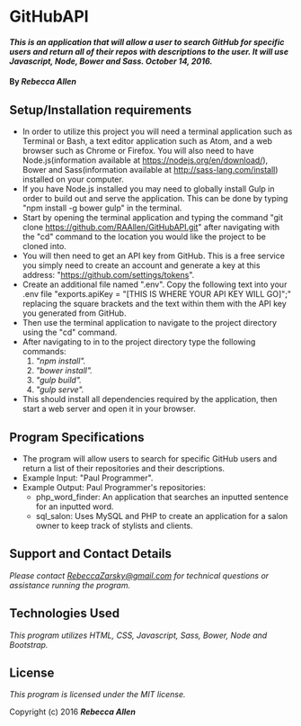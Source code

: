 # GitHubAPI

#### _This is an application that will allow a user to search GitHub for specific users and return all of their repos with descriptions to the user. It will use Javascript, Node, Bower and Sass.  October 14, 2016._

#### By _**Rebecca Allen**_

## Setup/Installation requirements

* In order to utilize this project you will need a terminal application such as Terminal or Bash, a text editor application such as Atom, and a web browser such as Chrome or Firefox. You will also need to have Node.js(information available at https://nodejs.org/en/download/), Bower and Sass(information available at http://sass-lang.com/install) installed on your computer.
* If you have Node.js installed you may need to globally install Gulp in order to build out and serve the application. This can be done by typing "npm install -g bower gulp" in the terminal.
* Start by opening the terminal application and typing the command "git clone https://github.com/RAAllen/GitHubAPI.git" after navigating with the "cd" command to the location you would like the project to be cloned into.
* You will then need to get an API key from GitHub. This is a free service you simply need to create an account and generate a key at this address: "https://github.com/settings/tokens".
* Create an additional file named ".env". Copy the following text into your .env file "exports.apiKey = "[THIS IS WHERE YOUR API KEY WILL GO]";" replacing the square brackets and the text within them with the API key you generated from GitHub.
* Then use the terminal application to navigate to the project directory using the "cd" command.
* After navigating to in to the project directory type the following commands:
    1. _"npm install"._
    2. _"bower install"._
    3. _"gulp build"._
    4. _"gulp serve"._
* This should install all dependencies required by the application, then start a web server and open it in your browser.

## Program Specifications

* The program will allow users to search for specific GitHub users and return a list of their repositories and their descriptions.
* Example Input: "Paul Programmer".
* Example Output: Paul Programmer's repositories:
    * php_word_finder: An application that searches an inputted sentence for an inputted word.
    * sql_salon: Uses MySQL and PHP to create an application for a salon owner to keep track of stylists and clients.

## Support and Contact Details

_Please contact RebeccaZarsky@gmail.com for technical questions or assistance running the program._

## Technologies Used

_This program utilizes HTML, CSS, Javascript, Sass, Bower, Node and Bootstrap._

## License

_This program is licensed under the MIT license._

Copyright (c) 2016 **_Rebecca Allen_**
